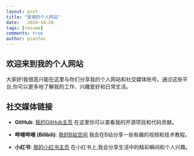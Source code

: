 ```yaml
---
layout: post
title: "星城的个人网站"
date:   2024-10-20
tags: [resume]
comments: true
author: pianfan
---
```


## 欢迎来到我的个人网站

大家好!我很高兴能在这里与你们分享我的个人网站和社交媒体账号。通过这些平台,你可以更多地了解我的工作、兴趣爱好和日常生活。

## 社交媒体链接

- **GitHub**: [我的GitHub主页](https://star-cheng.github.io/Blog)
  在这里你可以查看我的开源项目和代码贡献。

- **哔哩哔哩 (Bilibili)**: [我的B站空间](https://space.bilibili.com/477519770?spm_id_from=333.337.0.0)
  我会在B站分享一些有趣的视频和技术教程。

- **小红书**: [我的小红书主页](https://www.xiaohongshu.com/user/profile/5fb4ac7f000000000100ab97)
  在小红书上,我会分享生活中的精彩瞬间和个人兴趣。